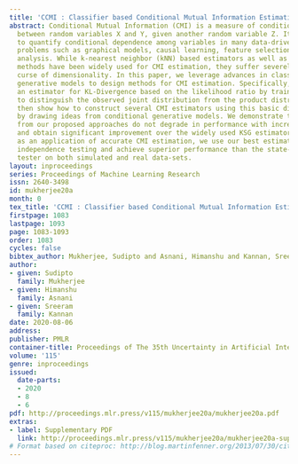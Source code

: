 ```yaml
---
title: 'CCMI : Classifier based Conditional Mutual Information Estimation'
abstract: Conditional Mutual Information (CMI) is a measure of conditional dependence
  between random variables X and Y, given another random variable Z. It can be used
  to quantify conditional dependence among variables in many data-driven inference
  problems such as graphical models, causal learning, feature selection and time-series
  analysis. While k-nearest neighbor (kNN) based estimators as well as kernel-based
  methods have been widely used for CMI estimation, they suffer severely from the
  curse of dimensionality. In this paper, we leverage advances in classifiers and
  generative models to design methods for CMI estimation. Specifically, we introduce
  an estimator for KL-Divergence based on the likelihood ratio by training a classifier
  to distinguish the observed joint distribution from the product distribution. We
  then show how to construct several CMI estimators using this basic divergence estimator
  by drawing ideas from conditional generative models. We demonstrate that the estimates
  from our proposed approaches do not degrade in performance with increasing dimension
  and obtain significant improvement over the widely used KSG estimator. Finally,
  as an application of accurate CMI estimation, we use our best estimator for conditional
  independence testing and achieve superior performance than the state-of-the-art
  tester on both simulated and real data-sets.
layout: inproceedings
series: Proceedings of Machine Learning Research
issn: 2640-3498
id: mukherjee20a
month: 0
tex_title: 'CCMI : Classifier based Conditional Mutual Information Estimation'
firstpage: 1083
lastpage: 1093
page: 1083-1093
order: 1083
cycles: false
bibtex_author: Mukherjee, Sudipto and Asnani, Himanshu and Kannan, Sreeram
author:
- given: Sudipto
  family: Mukherjee
- given: Himanshu
  family: Asnani
- given: Sreeram
  family: Kannan
date: 2020-08-06
address: 
publisher: PMLR
container-title: Proceedings of The 35th Uncertainty in Artificial Intelligence Conference
volume: '115'
genre: inproceedings
issued:
  date-parts:
  - 2020
  - 8
  - 6
pdf: http://proceedings.mlr.press/v115/mukherjee20a/mukherjee20a.pdf
extras:
- label: Supplementary PDF
  link: http://proceedings.mlr.press/v115/mukherjee20a/mukherjee20a-supp.pdf
# Format based on citeproc: http://blog.martinfenner.org/2013/07/30/citeproc-yaml-for-bibliographies/
---
```

